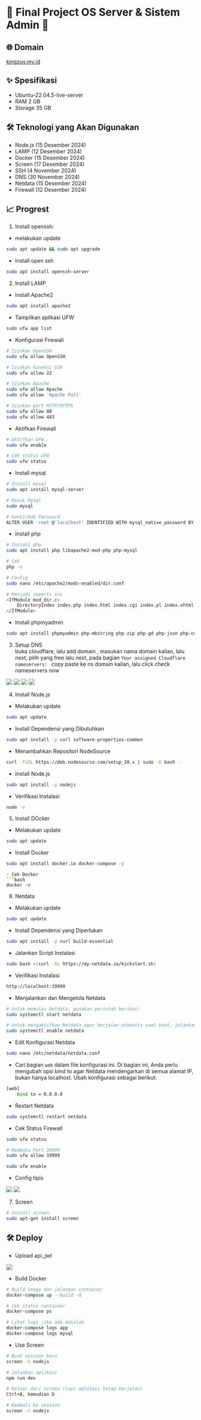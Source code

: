 # 🚀 Final Project OS Server & Sistem Admin 🚀

## 🌐 Domain
<a href="https://kingzuy.my.id" target="_blank" rel="noopener noreferrer">kingzuy.my.id</a>

## ✨ Spesifikasi
- Ubuntu-22.04.5-live-server
- RAM 2 GB
- Storage 35 GB

## 🛠 Teknologi yang Akan Digunakan
- Node.js (15 Desember 2024)
- LAMP (12 Desember 2024)
- Docker (15 Desember 2024)
- Screen (17 Desember 2024)
- SSH (4 November 2024)
- DNS (30 November 2024)
- Netdata (15 Desember 2024)
- Firewall (12 Desember 2024)

## 📈 Progrest
1. Install openssh:
- melakukan update
```bash
sudo apt update && sudo apt upgrade
```
- install open ssh
```bash
sudo apt install openssh-server
```
2. Install LAMP
- install Apache2
```bash
sudo apt install apache2
```
- Tampilkan aplikasi UFW
```bash
sudo ufw app list
```
- Konfigurasi Firewall  
```bash
# Izinkan OpenSSH
sudo ufw allow OpenSSH

# Izinkan koneksi SSH
sudo ufw allow 22

# Izinkan Apache
sudo ufw allow Apache
sudo ufw allow 'Apache Full'

# Izinkan port HTTP/HTTPS
sudo ufw allow 80
sudo ufw allow 443
```
- Aktifkan Firewall
```bash
# Aktifkan UFW
sudo ufw enable

# Cek status UFW
sudo ufw status
```
- Install mysql
```bash
# Install mysql
sudo apt install mysql-server

# Masuk Mysql
sudo mysql

# Ganti/Add Password
ALTER USER 'root'@'localhost' IDENTIFIED WITH mysql_native_password BY 'password';
```
- Install php
```bash
# Install php
sudo apt install php libapache2-mod-php php-mysql

# Cek
php -v

# Config
sudo nano /etc/apache2/mods-enabled/dir.conf

# Menjadi seperti ini
<IfModule mod_dir.c>
    DirectoryIndex index.php index.html index.cgi index.pl index.xhtml index.htm
</IfModule>
```
- Install phpmyadmin
```bash
sudo apt install phpmyadmin php-mbstring php-zip php-gd php-json php-curl
```
3. Setup DNS<br>
buka cloudflare, lalu add domain , masukan nama domain kalian, lalu next, pilih yang free lalu next, pada bagian `Your assigned Cloudflare nameservers: ` copy paste ke ns domain kalian, lalu click check nameservers now
<img src="assets/WhatsApp Image 2024-12-02 at 01.54.39_27d82b87.jpg">
<img src="assets/WhatsApp Image 2024-12-02 at 02.04.13_0f336714.jpg">
<img src="assets/WhatsApp Image 2024-12-01 at 18.35.43_b9dbcc4e.jpg">
<img src="assets/WhatsApp Image 2024-12-01 at 18.33.35_49bc85d7.jpg">

4. Install Node.js
- Melakukan update
```bash
sudo apt update
```
- Install Dependensi yang Dibutuhkan
```bash
sudo apt install -y curl software-properties-common
```
- Menambahkan Repositori NodeSource
```bash
curl -fsSL https://deb.nodesource.com/setup_20.x | sudo -E bash -
```
- Install Node.js
```bash
sudo apt install -y nodejs
```
- Verifikasi Instalasi
```bash
node -v
```
5. Install DOcker
- Melakukan update
```bash
sudo apt update
```
- Install Docker
```bash
sudo apt install docker.io docker-compose -y
```
```
- Cek Docker
```bash
docker -v
```
6. Netdata
- Melakukan update
```bash
sudo apt update
```
- Install Dependensi yang Diperlukan
```bash
sudo apt install -y curl build-essential
```
- Jalankan Script Instalasi
```bash
sudo bash <(curl -Ss https://my-netdata.io/kickstart.sh)
```
- Verifikasi Instalasi
```bash
http://localhost:19999
```
- Menjalankan dan Mengelola Netdata
```bash
# Untuk memulai Netdata, gunakan perintah berikut:
sudo systemctl start netdata

# Untuk mengaktifkan Netdata agar berjalan otomatis saat boot, jalankan:
sudo systemctl enable netdata
```
- Edit Konfigurasi Netdata
```bash
sudo nano /etc/netdata/netdata.conf
```
- Cari bagian `web` dalam file konfigurasi ini. Di bagian ini, Anda perlu mengubah opsi bind to agar Netdata mendengarkan di semua alamat IP, bukan hanya localhost. Ubah konfigurasi sebagai berikut:
```bash
[web]
    bind to = 0.0.0.0
```
- Restart Netdata
```bash
sudo systemctl restart netdata
```
- Cek Status Firewall
```bash
sudo ufw status

# Membuka Port 19999
sudo ufw allow 19999

sudo ufw enable
```
- Config tipis<br>
<img src="assets/Screenshot (73).png">
<img src="assets/Screenshot (74).png">

7. Screen
```bash
# Install screen
sudo apt-get install screen
```

## 🛠 Deploy
- Upload api_jwt
<img src="assets/Screenshot (76).png">

- Build Docker
```bash
# Build image dan jalankan container
docker-compose up --build -d

# Cek status container
docker-compose ps

# Lihat logs jika ada masalah
docker-compose logs app
docker-compose logs mysql
```

- Use Screen
```bash
# Buat session baru
screen -S nodejs

# Jalankan aplikasi
npm run dev

# Keluar dari screen (tapi aplikasi tetap berjalan)
Ctrl+A, kemudian D

# Kembali ke session
screen -r nodejs
```

